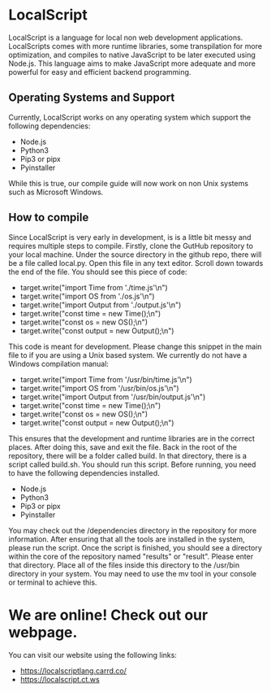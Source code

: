 # LocalScript

LocalScript is a language for local non web development applications. LocalScripts comes with more runtime libraries, some transpilation for more optimization, and compiles to native JavaScript to be later executed using Node.js. This language aims to make JavaScript more adequate and more powerful for easy and efficient backend programming.

## Operating Systems and Support

Currently, LocalScript works on any operating system which support the following dependencies:


* Node.js
* Python3
* Pip3 or pipx
* Pyinstaller

While this is true, our compile guide will now work on non Unix systems such as Microsoft Windows.

## How to compile
Since LocalScript is very early in development, is is a little bit messy and requires multiple steps to compile. Firstly, clone the GutHub repository to your local machine. Under the source directory in the github repo, there will be a file called local.py. Open this file in any text editor. Scroll down towards the end of the file. You should see this piece of code:

* target.write("import Time from './time.js'\n")
* target.write("import OS from './os.js'\n")
* target.write("import Output from './output.js'\n")
* target.write("const time = new Time();\n")
* target.write("const os = new OS();\n")
* target.write("const output = new Output();\n")

This code is meant for development. Please change this snippet in the main file to if you are using a Unix based system. We currently do not have a Windows compilation manual:

* target.write("import Time from '/usr/bin/time.js'\n")
* target.write("import OS from '/usr/bin/os.js'\n")
* target.write("import Output from '/usr/bin/output.js'\n")
* target.write("const time = new Time();\n")
* target.write("const os = new OS();\n")
* target.write("const output = new Output();\n")

This ensures that the development and runtime libraries are in the correct places. After doing this, save and exit the file. Back in the root of the repository, there will be a folder called build. In that directory, there is a script called build.sh. You should run this script. Before running, you need to have the following dependencies installed.

* Node.js
* Python3
* Pip3 or pipx
* Pyinstaller

You may check out the /dependencies directory in the repository for more information. After ensuring that all the tools are installed in the system, please run the script. Once the script is finished, you should see a directory within the core of the repository named "results" or "result". Please enter that directory. Place all of the files inside this directory to the /usr/bin directory in your system. You may need to use the mv tool in your console or terminal to achieve this.

# We are online! Check out our webpage.

You can visit our website using the following links:

* https://localscriptlang.carrd.co/
* https://localscript.ct.ws
